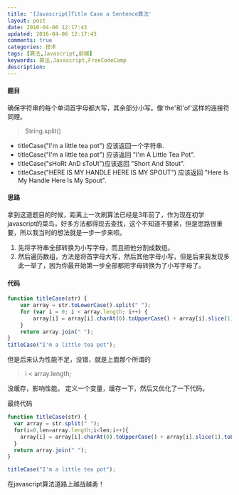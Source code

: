 ```yaml
---
title: '[Javascript]Title Case a Sentence算法'
layout: post
date: 2016-04-06 12:17:43
updated: 2016-04-06 12:17:43
comments: true
categories: 技术
tags: [算法,Javascript,前端]
keywords: 算法,Javascript,FreeCodeCamp
description: 
---
```



#### 题目
确保字符串的每个单词首字母都大写，其余部分小写。像'the'和'of'这样的连接符同理。

>String.split()
 - titleCase("I'm a little tea pot") 应该返回一个字符串.
 - titleCase("I'm a little tea pot") 应该返回 "I'm A Little Tea Pot".
 - titleCase("sHoRt AnD sToUt")应该返回 "Short And Stout".
 - titleCase("HERE IS MY HANDLE HERE IS MY SPOUT") 应该返回 "Here Is My Handle Here Is My Spout".


#### 思路
拿到这道题目的时候，距离上一次刷算法已经是3年前了，作为现在初学javascript的菜鸟，好多方法都得现去查找，这个不知道不要紧，但是思路很重要，所以我当时的想法就是一步一步来呗。

 1. 先将字符串全部转换为小写字母，而且把他分割成数组。
 2. 然后遍历数组，方法是将首字母大写，然后其他字母小写，但是后来我发现多此一举了，因为你最开始第一步全部都把字母转换为了小写字母了。

#### 代码
```javascript
function titleCase(str) {
    var array = str.toLowerCase().split(" ");
    for (var i = 0; i < array.length; i++) {
        array[i] = array[i].charAt(0).toUpperCase() + array[i].slice(1).toLowerCase();
    }
    return array.join(" ");
}
titleCase("I'm a little tea pot");
```
但是后来认为性能不足，没错，就是上面那个所谓的

>i < array.length;

没缓存，影响性能。
定义一个变量，缓存一下，然后又优化了一下代码。

最终代码

```javascript
function titleCase(str) {
  var array = str.split(" ");
  for(i=0,len=array.length;i<len;i++){
    array[i] = array[i].charAt(0).toUpperCase() + array[i].slice(1).toLowerCase();
  }
  return array.join(" "); 
}

titleCase("I'm a little tea pot");
```

在javascript算法道路上越战越勇！
